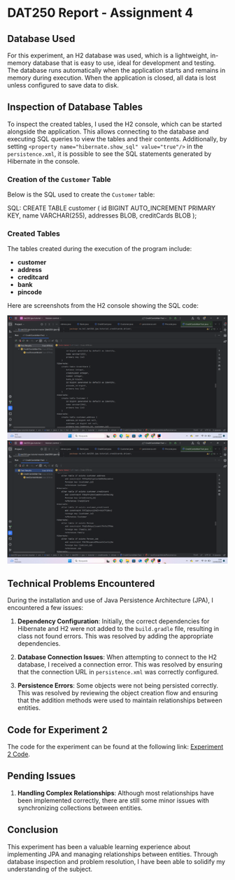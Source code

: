 # DAT250 Report - Assignment 4

## Database Used

For this experiment, an H2 database was used, which is a lightweight, in-memory database that is easy to use, ideal for development and testing. The database runs automatically when the application starts and remains in memory during execution. When the application is closed, all data is lost unless configured to save data to disk.

## Inspection of Database Tables

To inspect the created tables, I used the H2 console, which can be started alongside the application. This allows connecting to the database and executing SQL queries to view the tables and their contents. Additionally, by setting `<property name="hibernate.show_sql" value="true"/>` in the `persistence.xml`, it is possible to see the SQL statements generated by Hibernate in the console.

### Creation of the `Customer` Table

Below is the SQL used to create the `Customer` table:

SQL:
CREATE TABLE customer (
    id BIGINT AUTO_INCREMENT PRIMARY KEY,
    name VARCHAR(255),
    addresses BLOB,
    creditCards BLOB
);

### Created Tables

The tables created during the execution of the program include:

- **customer**
- **address**
- **creditcard**
- **bank**
- **pincode**

Here are screenshots from the H2 console showing the SQL code:

![Screenshot of H2 Console (createTable)](https://github.com/NachoAlcaldeT/DAT250/blob/main/Assignment4/createTable_screenshot.png)
![Screenshot of H2 Console (alterTable)](https://github.com/NachoAlcaldeT/DAT250/blob/main/Assignment4/alterTable_screenshot.png)

## Technical Problems Encountered

During the installation and use of Java Persistence Architecture (JPA), I encountered a few issues:

1. **Dependency Configuration**: Initially, the correct dependencies for Hibernate and H2 were not added to the `build.gradle` file, resulting in class not found errors. This was resolved by adding the appropriate dependencies.

2. **Database Connection Issues**: When attempting to connect to the H2 database, I received a connection error. This was resolved by ensuring that the connection URL in `persistence.xml` was correctly configured.

3. **Persistence Errors**: Some objects were not being persisted correctly. This was resolved by reviewing the object creation flow and ensuring that the addition methods were used to maintain relationships between entities.

## Code for Experiment 2

The code for the experiment can be found at the following link: [Experiment 2 Code](https://github.com/NachoAlcaldeT/DAT250/tree/main/Assignment4/dat250-jpa-tutorial-master).

## Pending Issues

1. **Handling Complex Relationships**: Although most relationships have been implemented correctly, there are still some minor issues with synchronizing collections between entities.

## Conclusion

This experiment has been a valuable learning experience about implementing JPA and managing relationships between entities. Through database inspection and problem resolution, I have been able to solidify my understanding of the subject.
